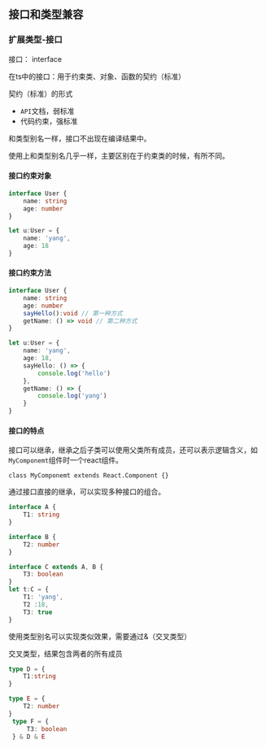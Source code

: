 ## 接口和类型兼容

### 扩展类型-接口

接口： interface

在ts中的接口：用于约束类、对象、函数的契约（标准）

契约（标准）的形式

- `API`文档，弱标准
- 代码约束，强标准

和类型别名一样，接口不出现在编译结果中。

使用上和类型别名几乎一样，主要区别在于约束类的时候，有所不同。

#### 接口约束对象

```typescript
interface User {
    name: string
    age: number
}

let u:User = {
    name: 'yang',
    age: 18
}
```

#### 接口约束方法

```typescript
interface User {
    name: string
    age: number
    sayHello():void // 第一种方式
    getName: () => void // 第二种方式
}

let u:User = {
    name: 'yang',
    age: 18,
    sayHello: () => {
        console.log('hello')
    },
    getName: () => {
        console.log('yang')
    }
}
```

#### 接口的特点

接口可以继承，继承之后子类可以使用父类所有成员，还可以表示逻辑含义，如`MyComponemt`组件时一个react组件。

```react
class MyComponemt extends React.Component {}
```

通过接口直接的继承，可以实现多种接口的组合。

```typescript
interface A {
    T1: string
}

interface B {
    T2: number
}

interface C extends A, B {
    T3: boolean
}
let t:C = {
    T1: 'yang',
    T2 :18,
    T3: true
}
```

使用类型别名可以实现类似效果，需要通过&（交叉类型）

交叉类型，结果包含两者的所有成员

```typescript
type D = {
    T1:string
}

type E = {
    T2: number
}
 type F = {
     T3: boolean
 } & D & E
```


